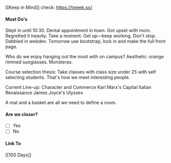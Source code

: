 [[Keep in Mind]]
check: https://tweek.so/
#### Must Do's
Slept in until 10:30. Dental appointment in town. Got upset with mom. Regretted it heavily. Take a moment. Get up—keep working. Don't stop. Dabbled in webdev. Tomorrow use bootstrap, lock in and make the full front page.

Who do we enjoy hanging out the most with on campus?
Aesthetic: orange rimmed sunglasses. Monsteras.

Course selection thesis:
Take classes with class size under 25 with self selecting students.
That's how we meet interesting people.

Current Line-up:
Character and Commerce
Karl Marx's Capital
Italian Renaissance
James Joyce's Ulysses

A mat and a basket are all we need to define a room. 
#### Are we closer?
- [ ] Yes
- [ ] No
#### Link To
[[100 Days]]